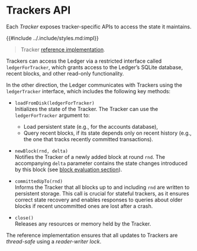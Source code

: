 # Trackers API

Each _Tracker_ exposes tracker-specific APIs to access the state it maintains.

{{#include ../.include/styles.md:impl}}
> Tracker [reference implementation](https://github.com/algorand/go-algorand/blob/df0613a04432494d0f437433dd1efd02481db838/ledger/tracker.go#L156-L169).

Trackers can access the Ledger via a restricted interface called `ledgerForTracker`,
which grants access to the Ledger’s SQLite database, recent blocks, and other read-only
functionality.

In the other direction, the Ledger communicates with Trackers using the `ledgerTracker`
interface, which includes the following key methods:

- `loadFromDisk(ledgerForTracker)`\
Initializes the state of the Tracker. The Tracker can use the `ledgerForTracker`
argument to:
  - Load persistent state (e.g., for the accounts database),
  - Query recent blocks, if its state depends only on recent history (e.g., the one
  that tracks recently committed transactions).

- `newBlock(rnd, delta)`\
Notifies the Tracker of a newly added block at round `rnd`. The accompanying `delta`
parameter contains the state changes introduced by this block (see [block evaluation section](./ledger-nn-block-commitment-and-evaluation.md)).

- `committedUpTo(rnd)`\
Informs the Tracker that all blocks up to and including `rnd` are written to persistent 
storage. This call is crucial for stateful trackers, as it ensures correct state
recovery and enables responses to queries about older blocks if recent uncommitted
ones are lost after a crash.

- `close()`\
Releases any resources or memory held by the Tracker.

The reference implementation ensures that all updates to Trackers are _thread-safe_
using a _reader-writer lock_.